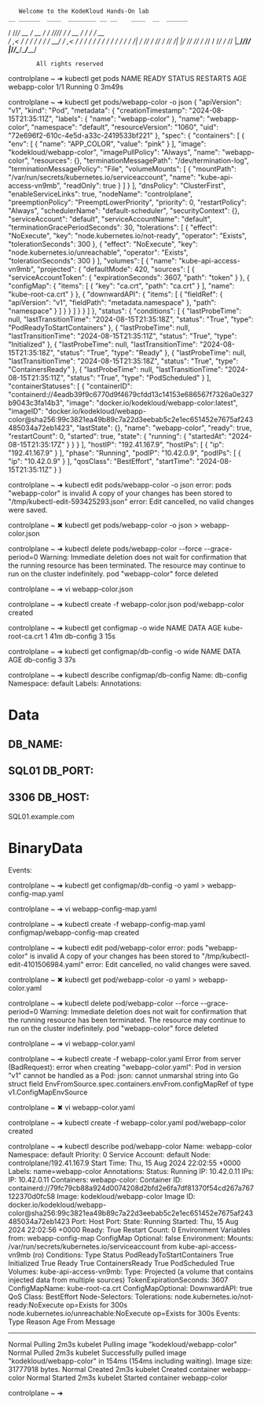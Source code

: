        Welcome to the KodeKloud Hands-On lab                                                                         
    __ ______  ____  ________ __ __    ____  __  ______ 
   / //_/ __ \/ __ \/ ____/ //_// /   / __ \/ / / / __ \
  / ,< / / / / / / / __/ / ,<  / /   / / / / / / / / / /
 / /| / /_/ / /_/ / /___/ /| |/ /___/ /_/ / /_/ / /_/ / 
/_/ |_\____/_____/_____/_/ |_/_____/\____/\____/_____/  
                                                        
            All rights reserved                                                                                      

controlplane ~ ➜  kubectl get pods
NAME           READY   STATUS    RESTARTS   AGE
webapp-color   1/1     Running   0          3m49s

controlplane ~ ➜  kubectl get pods/webapp-color  -o json
{
    "apiVersion": "v1",
    "kind": "Pod",
    "metadata": {
        "creationTimestamp": "2024-08-15T21:35:11Z",
        "labels": {
            "name": "webapp-color"
        },
        "name": "webapp-color",
        "namespace": "default",
        "resourceVersion": "1060",
        "uid": "72e696f2-610c-4e5d-a33c-2419533bf221"
    },
    "spec": {
        "containers": [
            {
                "env": [
                    {
                        "name": "APP_COLOR",
                        "value": "pink"
                    }
                ],
                "image": "kodekloud/webapp-color",
                "imagePullPolicy": "Always",
                "name": "webapp-color",
                "resources": {},
                "terminationMessagePath": "/dev/termination-log",
                "terminationMessagePolicy": "File",
                "volumeMounts": [
                    {
                        "mountPath": "/var/run/secrets/kubernetes.io/serviceaccount",
                        "name": "kube-api-access-vn9mb",
                        "readOnly": true
                    }
                ]
            }
        ],
        "dnsPolicy": "ClusterFirst",
        "enableServiceLinks": true,
        "nodeName": "controlplane",
        "preemptionPolicy": "PreemptLowerPriority",
        "priority": 0,
        "restartPolicy": "Always",
        "schedulerName": "default-scheduler",
        "securityContext": {},
        "serviceAccount": "default",
        "serviceAccountName": "default",
        "terminationGracePeriodSeconds": 30,
        "tolerations": [
            {
                "effect": "NoExecute",
                "key": "node.kubernetes.io/not-ready",
                "operator": "Exists",
                "tolerationSeconds": 300
            },
            {
                "effect": "NoExecute",
                "key": "node.kubernetes.io/unreachable",
                "operator": "Exists",
                "tolerationSeconds": 300
            }
        ],
        "volumes": [
            {
                "name": "kube-api-access-vn9mb",
                "projected": {
                    "defaultMode": 420,
                    "sources": [
                        {
                            "serviceAccountToken": {
                                "expirationSeconds": 3607,
                                "path": "token"
                            }
                        },
                        {
                            "configMap": {
                                "items": [
                                    {
                                        "key": "ca.crt",
                                        "path": "ca.crt"
                                    }
                                ],
                                "name": "kube-root-ca.crt"
                            }
                        },
                        {
                            "downwardAPI": {
                                "items": [
                                    {
                                        "fieldRef": {
                                            "apiVersion": "v1",
                                            "fieldPath": "metadata.namespace"
                                        },
                                        "path": "namespace"
                                    }
                                ]
                            }
                        }
                    ]
                }
            }
        ]
    },
    "status": {
        "conditions": [
            {
                "lastProbeTime": null,
                "lastTransitionTime": "2024-08-15T21:35:18Z",
                "status": "True",
                "type": "PodReadyToStartContainers"
            },
            {
                "lastProbeTime": null,
                "lastTransitionTime": "2024-08-15T21:35:11Z",
                "status": "True",
                "type": "Initialized"
            },
            {
                "lastProbeTime": null,
                "lastTransitionTime": "2024-08-15T21:35:18Z",
                "status": "True",
                "type": "Ready"
            },
            {
                "lastProbeTime": null,
                "lastTransitionTime": "2024-08-15T21:35:18Z",
                "status": "True",
                "type": "ContainersReady"
            },
            {
                "lastProbeTime": null,
                "lastTransitionTime": "2024-08-15T21:35:11Z",
                "status": "True",
                "type": "PodScheduled"
            }
        ],
        "containerStatuses": [
            {
                "containerID": "containerd://4eadb39f9c6770d9f4679cfdd13c14153e686567f7326a0e327b9043c3fa14b3",
                "image": "docker.io/kodekloud/webapp-color:latest",
                "imageID": "docker.io/kodekloud/webapp-color@sha256:99c3821ea49b89c7a22d3eebab5c2e1ec651452e7675af243485034a72eb1423",
                "lastState": {},
                "name": "webapp-color",
                "ready": true,
                "restartCount": 0,
                "started": true,
                "state": {
                    "running": {
                        "startedAt": "2024-08-15T21:35:17Z"
                    }
                }
            }
        ],
        "hostIP": "192.41.167.9",
        "hostIPs": [
            {
                "ip": "192.41.167.9"
            }
        ],
        "phase": "Running",
        "podIP": "10.42.0.9",
        "podIPs": [
            {
                "ip": "10.42.0.9"
            }
        ],
        "qosClass": "BestEffort",
        "startTime": "2024-08-15T21:35:11Z"
    }
}

controlplane ~ ➜  kubectl edit pods/webapp-color  -o json
error: pods "webapp-color" is invalid
A copy of your changes has been stored to "/tmp/kubectl-edit-593425293.json"
error: Edit cancelled, no valid changes were saved.

controlplane ~ ✖ kubectl get pods/webapp-color  -o json > webapp-color.json

controlplane ~ ➜  kubectl delete pods/webapp-color --force --grace-period=0
Warning: Immediate deletion does not wait for confirmation that the running resource has been terminated. The resource may continue to run on the cluster indefinitely.
pod "webapp-color" force deleted

controlplane ~ ➜  vi  webapp-color.json

controlplane ~ ➜  kubectl create -f webapp-color.json
pod/webapp-color created

controlplane ~ ➜  kubectl get configmap -o wide
NAME               DATA   AGE
kube-root-ca.crt   1      41m
db-config          3      15s

controlplane ~ ➜  kubectl get configmap/db-config  -o wide
NAME        DATA   AGE
db-config   3      37s

controlplane ~ ➜  kubectl describe  configmap/db-config 
Name:         db-config
Namespace:    default
Labels:       <none>
Annotations:  <none>

Data
====
DB_NAME:
----
SQL01
DB_PORT:
----
3306
DB_HOST:
----
SQL01.example.com

BinaryData
====

Events:  <none>

controlplane ~ ➜  kubectl get configmap/db-config  -o yaml > webapp-config-map.yaml

controlplane ~ ➜  vi webapp-config-map.yaml

controlplane ~ ➜  kubectl create -f webapp-config-map.yaml
configmap/webapp-config-map created

controlplane ~ ➜  kubectl edit pod/webapp-color
error: pods "webapp-color" is invalid
A copy of your changes has been stored to "/tmp/kubectl-edit-4101506984.yaml"
error: Edit cancelled, no valid changes were saved.

controlplane ~ ✖ kubectl get  pod/webapp-color -o yaml > webapp-color.yaml

controlplane ~ ➜  kubectl delete pod/webapp-color --force --grace-period=0
Warning: Immediate deletion does not wait for confirmation that the running resource has been terminated. The resource may continue to run on the cluster indefinitely.
pod "webapp-color" force deleted

controlplane ~ ➜  vi webapp-color.yaml

controlplane ~ ➜  kubectl create -f webapp-color.yaml
Error from server (BadRequest): error when creating "webapp-color.yaml": Pod in version "v1" cannot be handled as a Pod: json: cannot unmarshal string into Go struct field EnvFromSource.spec.containers.envFrom.configMapRef of type v1.ConfigMapEnvSource

controlplane ~ ✖ vi webapp-color.yaml

controlplane ~ ➜  kubectl create -f webapp-color.yaml
pod/webapp-color created

controlplane ~ ➜  kubectl describe pod/webapp-color
Name:             webapp-color
Namespace:        default
Priority:         0
Service Account:  default
Node:             controlplane/192.41.167.9
Start Time:       Thu, 15 Aug 2024 22:02:55 +0000
Labels:           name=webapp-color
Annotations:      <none>
Status:           Running
IP:               10.42.0.11
IPs:
  IP:  10.42.0.11
Containers:
  webapp-color:
    Container ID:   containerd://79fc79cb88a924d0074208d2bfd2e6fa7df81370f54cd267a767122370d0fc58
    Image:          kodekloud/webapp-color
    Image ID:       docker.io/kodekloud/webapp-color@sha256:99c3821ea49b89c7a22d3eebab5c2e1ec651452e7675af243485034a72eb1423
    Port:           <none>
    Host Port:      <none>
    State:          Running
      Started:      Thu, 15 Aug 2024 22:02:56 +0000
    Ready:          True
    Restart Count:  0
    Environment Variables from:
      webapp-config-map  ConfigMap  Optional: false
    Environment:         <none>
    Mounts:
      /var/run/secrets/kubernetes.io/serviceaccount from kube-api-access-vn9mb (ro)
Conditions:
  Type                        Status
  PodReadyToStartContainers   True 
  Initialized                 True 
  Ready                       True 
  ContainersReady             True 
  PodScheduled                True 
Volumes:
  kube-api-access-vn9mb:
    Type:                    Projected (a volume that contains injected data from multiple sources)
    TokenExpirationSeconds:  3607
    ConfigMapName:           kube-root-ca.crt
    ConfigMapOptional:       <nil>
    DownwardAPI:             true
QoS Class:                   BestEffort
Node-Selectors:              <none>
Tolerations:                 node.kubernetes.io/not-ready:NoExecute op=Exists for 300s
                             node.kubernetes.io/unreachable:NoExecute op=Exists for 300s
Events:
  Type    Reason   Age   From     Message
  ----    ------   ----  ----     -------
  Normal  Pulling  2m3s  kubelet  Pulling image "kodekloud/webapp-color"
  Normal  Pulled   2m3s  kubelet  Successfully pulled image "kodekloud/webapp-color" in 154ms (154ms including waiting). Image size: 31777918 bytes.
  Normal  Created  2m3s  kubelet  Created container webapp-color
  Normal  Started  2m3s  kubelet  Started container webapp-color

controlplane ~ ➜  
